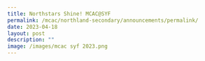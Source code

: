 ```yaml
---
title: Northstars Shine! MCAC@SYF
permalink: /mcac/northland-secondary/announcements/permalink/
date: 2023-04-18
layout: post
description: ""
image: /images/mcac syf 2023.png
---
```

